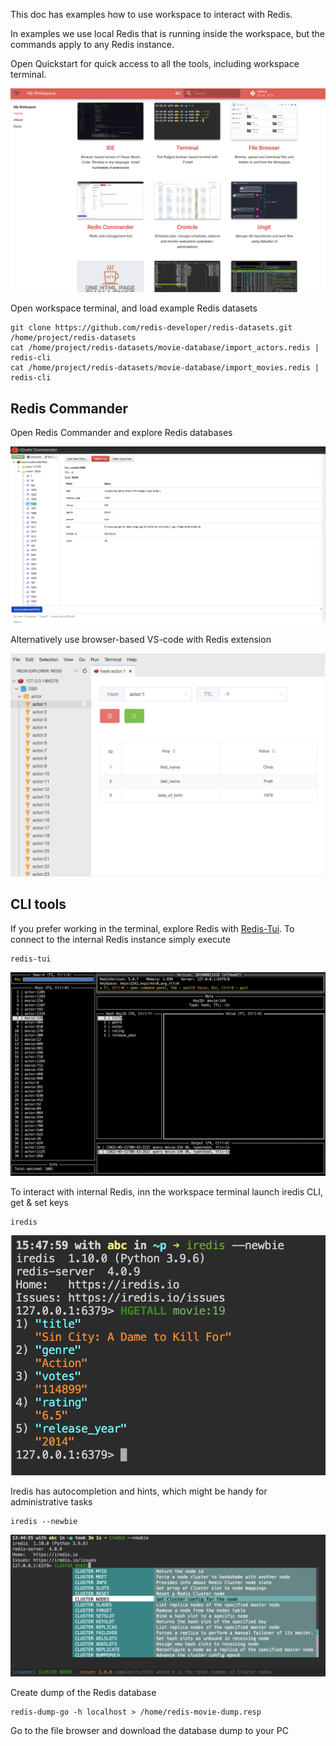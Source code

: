 This doc has examples how to use workspace to interact with Redis.  

In examples we use local Redis that is running inside the workspace, but the commands apply to any Redis instance.

Open Quickstart for quick access to all the tools, including workspace terminal.

![Redis-wid](img/Redis-wid.png)

Open workspace terminal, and load example Redis datasets 

```
git clone https://github.com/redis-developer/redis-datasets.git /home/project/redis-datasets
cat /home/project/redis-datasets/movie-database/import_actors.redis | redis-cli 
cat /home/project/redis-datasets/movie-database/import_movies.redis | redis-cli 
```

## Redis Commander

Open Redis Commander and explore Redis databases 

![Rediscommander](img/Rediscommander.png)

Alternatively use browser-based VS-code with Redis extension

![Theia-redis](img/Theia-redis.png)

## CLI tools

If you prefer working in the terminal, explore Redis with [Redis-Tui](https://github.com/mylxsw/redis-tui). 
To connect to the internal Redis instance simply execute 

```
redis-tui
```

![redis-tui](img/redis-tui.png)

To interact with internal Redis, inn the workspace terminal launch iredis CLI, get & set keys 

```
iredis
```

![iredis](img/iredis.png)

Iredis has autocompletion and hints, which might be handy for administrative tasks

```
iredis --newbie
```

![iredis-newbie](img/iredis-newbie.png)

Create dump of the Redis database

```
redis-dump-go -h localhost > /home/redis-movie-dump.resp 
```

Go to the file browser and download the database dump to your PC 
